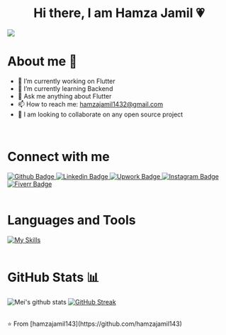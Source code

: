 <h1 align="center">Hi there, I am Hamza Jamil 💗</h1>

![](https://komarev.com/ghpvc/?username=hamzajamil143&color=green&label=🍨_Nice_To_Meet_U!_You+are+my+visitor+No.)
<br>
<h1>About me 🙋</h1>

- 🔭 I’m currently working on Flutter
- 🌱 I’m currently learning Backend
- 💬 Ask me anything about Flutter 
- 📫 How to reach me: hamzajamil1432@gmail.com
- 🤝 I am looking to collaborate on any open source project
<br>
<h1>Connect with me</h1>
<div id="badges">
  <a href="https://github.com/hamzajamil143">
    <img src="https://img.shields.io/badge/Github-white?style=for-the-badge&logo=Github&logoColor=black" alt="Github Badge"/>
  </a>
  <a href="https://www.linkedin.com/in/thehamzajamil/">
    <img src="https://img.shields.io/badge/Linkedin-blue?style=for-the-badge&logo=Linkedin&logoColor=white" alt="Linkedin Badge"/>
  </a>
   <a href="https://www.upwork.com/freelancers/~0159a0e7f8ea1016e0">
    <img src="https://img.shields.io/badge/Upwork-green?style=for-the-badge&logo=Upwork&logoColor=white" alt="Upwork Badge"/>
  </a>
   <a href="https://www.instagram.com/ig.haamza/">
    <img src="https://img.shields.io/badge/Instagram-purple?style=for-the-badge&logo=Instagram&logoColor=white" alt="Instagram Badge"/>
  </a>
   <a href="https://www.fiverr.com/hamzajamil143?up_rollout=true">
    <img src="https://img.shields.io/badge/Fiverr-darkgreen?style=for-the-badge&logo=Fiverr&logoColor=white" alt="Fiverr Badge"/>
  </a>
</div>
<br>
<h1>Languages and Tools</h1>

[![My Skills](https://skillicons.dev/icons?i=flutter,dart,firebase,mysql,php,laravel,wordpress,html,css,javascript,vscode,github,git,postman,figma,xd&perline=10)](https://skillicons.dev)
<br><br>
<h1>GitHub Stats 📊</h1>
 
![Mei's github stats](https://github-readme-stats.vercel.app/api?username=hamzajamil143&show_icons=true&theme=gotham) 
[![GitHub Streak](https://github-readme-streak-stats.herokuapp.com/?user=hamzajamil143&theme=gotham)](https://git.io/streak-stats) 
  
<br>
⭐️ From [hamzajamil143](https://github.com/hamzajamil143)
<br/>
